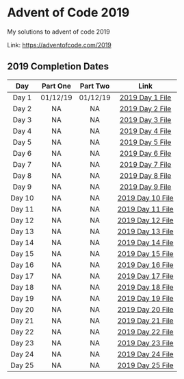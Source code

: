 # Advent of Code 2019

My solutions to advent of code 2019

Link: https://adventofcode.com/2019

## 2019 Completion Dates

|Day|Part One|Part Two|Link|
|:---:|:----:|:------:|:---:|
|Day 1|01/12/19|01/12/19|[2019 Day 1 File](https://github.com/Hopson97/advent-of-code/blob/master/cpp/2019/day1.cpp)|
|Day 2|NA|NA|[2019 Day 2 File](https://github.com/Hopson97/advent-of-code/blob/master/cpp/2019/day2.cpp)|
|Day 3|NA|NA|[2019 Day 3 File](https://github.com/Hopson97/advent-of-code/blob/master/cpp/2019/day3.cpp)|
|Day 4|NA|NA|[2019 Day 4 File](https://github.com/Hopson97/advent-of-code/blob/master/cpp/2019/day4.cpp)|
|Day 5|NA|NA|[2019 Day 5 File](https://github.com/Hopson97/advent-of-code/blob/master/cpp/2019/day5.cpp)|
|Day 6|NA|NA|[2019 Day 6 File](https://github.com/Hopson97/advent-of-code/blob/master/cpp/2019/day6.cpp)|
|Day 7|NA|NA|[2019 Day 7 File](https://github.com/Hopson97/advent-of-code/blob/master/cpp/2019/day7.cpp)|
|Day 8|NA|NA|[2019 Day 8 File](https://github.com/Hopson97/advent-of-code/blob/master/cpp/2019/day8.cpp)|
|Day 9|NA|NA|[2019 Day 9 File](https://github.com/Hopson97/advent-of-code/blob/master/cpp/2019/day9.cpp)|
|Day 10|NA|NA|[2019 Day 10 File](https://github.com/Hopson97/advent-of-code/blob/master/cpp/2019/day10.cpp)|
|Day 11|NA|NA|[2019 Day 11 File](https://github.com/Hopson97/advent-of-code/blob/master/cpp/2019/day11.cpp)|
|Day 12|NA|NA|[2019 Day 12 File](https://github.com/Hopson97/advent-of-code/blob/master/cpp/2019/day12.cpp)|
|Day 13|NA|NA|[2019 Day 13 File](https://github.com/Hopson97/advent-of-code/blob/master/cpp/2019/day13.cpp)|
|Day 14|NA|NA|[2019 Day 14 File](https://github.com/Hopson97/advent-of-code/blob/master/cpp/2019/day14.cpp)|
|Day 15|NA|NA|[2019 Day 15 File](https://github.com/Hopson97/advent-of-code/blob/master/cpp/2019/day15.cpp)|
|Day 16|NA|NA|[2019 Day 16 File](https://github.com/Hopson97/advent-of-code/blob/master/cpp/2019/day16.cpp)|
|Day 17|NA|NA|[2019 Day 17 File](https://github.com/Hopson97/advent-of-code/blob/master/cpp/2019/day17.cpp)|
|Day 18|NA|NA|[2019 Day 18 File](https://github.com/Hopson97/advent-of-code/blob/master/cpp/2019/day18.cpp)|
|Day 19|NA|NA|[2019 Day 19 File](https://github.com/Hopson97/advent-of-code/blob/master/cpp/2019/day19.cpp)|
|Day 20|NA|NA|[2019 Day 20 File](https://github.com/Hopson97/advent-of-code/blob/master/cpp/2019/day20.cpp)|
|Day 21|NA|NA|[2019 Day 21 File](https://github.com/Hopson97/advent-of-code/blob/master/cpp/2019/day21.cpp)|
|Day 22|NA|NA|[2019 Day 22 File](https://github.com/Hopson97/advent-of-code/blob/master/cpp/2019/day22.cpp)|
|Day 23|NA|NA|[2019 Day 23 File](https://github.com/Hopson97/advent-of-code/blob/master/cpp/2019/day23.cpp)|
|Day 24|NA|NA|[2019 Day 24 File](https://github.com/Hopson97/advent-of-code/blob/master/cpp/2019/day24.cpp)|
|Day 25|NA|NA|[2019 Day 25 File](https://github.com/Hopson97/advent-of-code/blob/master/cpp/2019/day25.cpp)|
